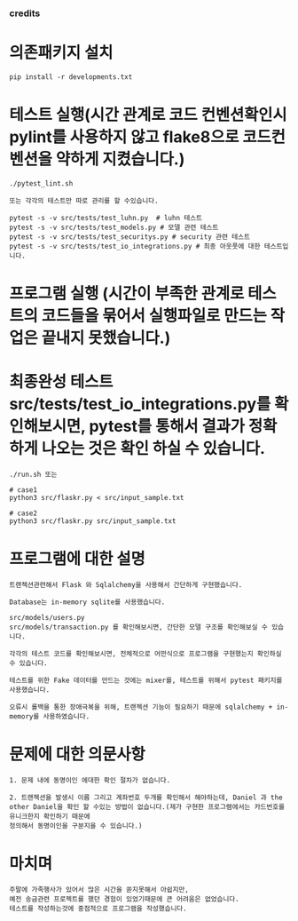### credits


# 의존패키지 설치
```
pip install -r developments.txt
```

# 테스트 실행(시간 관계로 코드 컨벤션확인시 pylint를 사용하지 않고 flake8으로 코드컨벤션을 약하게 지켰습니다.)
```
./pytest_lint.sh

또는 각각의 테스트만 따로 관리를 할 수있습니다.

pytest -s -v src/tests/test_luhn.py  # luhn 테스트
pytest -s -v src/tests/test_models.py # 모델 관련 테스트
pytest -s -v src/tests/test_securitys.py # security 관련 테스트
pytest -s -v src/tests/test_io_integrations.py # 최종 아웃풋에 대한 테스트입니다.
```

# 프로그램 실행 (시간이 부족한 관계로 테스트의 코드들을 묶어서 실행파일로 만드는 작업은 끝내지 못했습니다.)
# 최종완성 테스트 src/tests/test_io_integrations.py를 확인해보시면, pytest를 통해서 결과가 정확하게 나오는 것은 확인 하실 수 있습니다.
```
./run.sh 또는 

# case1
python3 src/flaskr.py < src/input_sample.txt

# case2
python3 src/flaskr.py src/input_sample.txt

```


# 프로그램에 대한 설명
```
트랜젝션관련해서 Flask 와 Sqlalchemy을 사용해서 간단하게 구현했습니다.

Database는 in-memory sqlite를 사용했습니다. 

src/models/users.py
src/models/transaction.py 를 확인해보시면, 간단한 모델 구조를 확인해보실 수 있습니다. 

각각의 테스트 코드를 확인해보시면, 전체적으로 어떤식으로 프로그램을 구현했는지 확인하실 수 있습니다. 

테스트를 위한 Fake 데이터를 만드는 것에는 mixer를, 테스트를 위해서 pytest 패키지를 사용했습니다.

오류시 롤백을 통한 장애극복을 위해, 트랜젝션 기능이 필요하기 때문에 sqlalchemy + in-memory를 사용하였습니다. 

```

# 문제에 대한 의문사항

```
1. 문제 내에 동명이인 에대한 확인 절차가 없습니다.

2. 트랜젝션을 발생시 이름 그리고 계좌번호 두개를 확인해서 해야하는데, Daniel 과 the other Daniel을 확인 할 수있는 방법이 없습니다.(제가 구현한 프로그램에서는 카드번호를 유니크한지 확인하기 때문에
정의해서 동명이인을 구분지을 수 있습니다.)
```

# 마치며
```
주말에 가족행사가 있어서 많은 시간을 쏟지못해서 아쉽지만, 
예전 송금관련 프로젝트를 했던 경험이 있었기때문에 큰 어려움은 없었습니다. 
테스트를 작성하는것에 중점적으로 프로그램을 작성했습니다.
```
